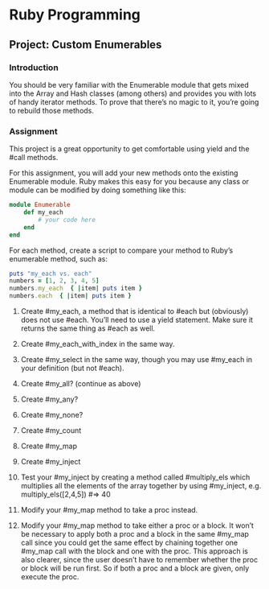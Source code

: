 
# Ruby Programming

## Project: Custom Enumerables

### Introduction

You should be very familiar with the Enumerable module that gets mixed into the Array and Hash classes (among others) and provides you with lots of handy iterator methods. To prove that there’s no magic to it, you’re going to rebuild those methods.

### Assignment

This project is a great opportunity to get comfortable using yield and the #call methods.

For this assignment, you will add your new methods onto the existing Enumerable module. Ruby makes this easy for you because any class or module can be modified by doing something like this:

``` ruby
module Enumerable
    def my_each
        # your code here
    end
end
```

For each method, create a script to compare your method to Ruby’s enumerable method, such as:

``` ruby
puts "my_each vs. each"
numbers = [1, 2, 3, 4, 5]
numbers.my_each  { |item| puts item }
numbers.each  { |item| puts item }
```

1. Create #my_each, a method that is identical to #each but (obviously) does not use #each. You’ll need to use a yield statement. Make sure it returns the same thing as #each as well.

2. Create #my_each_with_index in the same way.

3. Create #my_select in the same way, though you may use #my_each in your definition (but not #each).

4. Create #my_all? (continue as above)

5. Create #my_any?

6. Create #my_none?

7. Create #my_count

8. Create #my_map

9. Create #my_inject

10. Test your #my_inject by creating a method called #multiply_els which multiplies all the elements of the array together by using #my_inject, e.g. multiply_els([2,4,5]) #=> 40

11. Modify your #my_map method to take a proc instead.

12. Modify your #my_map method to take either a proc or a block. It won’t be necessary to apply both a proc and a block in the same #my_map call since you could get the same effect by chaining together one #my_map call with the block and one with the proc. This approach is also clearer, since the user doesn’t have to remember whether the proc or block will be run first. So if both a proc and a block are given, only execute the proc.
